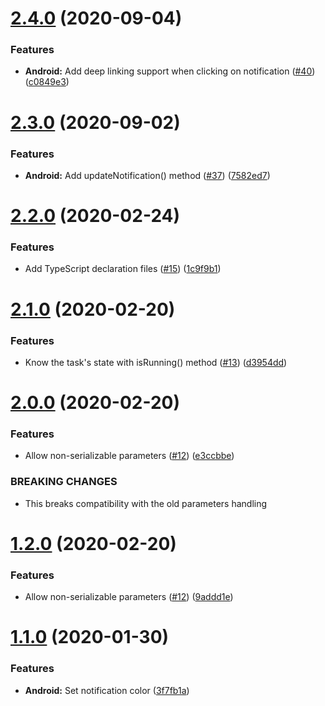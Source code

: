 # [2.4.0](https://github.com/Rapsssito/react-native-background-actions/compare/v2.3.0...v2.4.0) (2020-09-04)


### Features

* **Android:** Add deep linking support when clicking on notification ([#40](https://github.com/Rapsssito/react-native-background-actions/issues/40)) ([c0849e3](https://github.com/Rapsssito/react-native-background-actions/commit/c0849e3ec31c0f6c8ceb43df7730ed84e2b4c17d))

# [2.3.0](https://github.com/Rapsssito/react-native-background-actions/compare/v2.2.0...v2.3.0) (2020-09-02)


### Features

* **Android:** Add updateNotification() method ([#37](https://github.com/Rapsssito/react-native-background-actions/issues/37)) ([7582ed7](https://github.com/Rapsssito/react-native-background-actions/commit/7582ed7141c9d65b08038cbe5f7946413027b8b9))

# [2.2.0](https://github.com/Rapsssito/react-native-background-actions/compare/v2.1.0...v2.2.0) (2020-02-24)


### Features

* Add TypeScript declaration files ([#15](https://github.com/Rapsssito/react-native-background-actions/issues/15)) ([1c9f9b1](https://github.com/Rapsssito/react-native-background-actions/commit/1c9f9b133e80a741a13c6c2d1bbc524907a6ee72))

# [2.1.0](https://github.com/Rapsssito/react-native-background-actions/compare/v2.0.0...v2.1.0) (2020-02-20)


### Features

* Know the task's state with isRunning() method ([#13](https://github.com/Rapsssito/react-native-background-actions/issues/13)) ([d3954dd](https://github.com/Rapsssito/react-native-background-actions/commit/d3954dd3504973b19ed386d10ca2a31174375b20))

# [2.0.0](https://github.com/Rapsssito/react-native-background-actions/compare/v1.1.0...v2.0.0) (2020-02-20)


### Features

* Allow non-serializable parameters ([#12](https://github.com/Rapsssito/react-native-background-actions/issues/12)) ([e3ccbbe](https://github.com/Rapsssito/react-native-background-actions/commit/e3ccbbe7e3f3be819ff0952271e95f3cf4e1dff7))


### BREAKING CHANGES

* This breaks compatibility with the old parameters handling

# [1.2.0](https://github.com/Rapsssito/react-native-background-actions/compare/v1.1.0...v1.2.0) (2020-02-20)


### Features

* Allow non-serializable parameters ([#12](https://github.com/Rapsssito/react-native-background-actions/issues/12)) ([9addd1e](https://github.com/Rapsssito/react-native-background-actions/commit/9addd1e80be4f16ef7b7efc1ab9c4784fcec6ec8))

# [1.1.0](https://github.com/Rapsssito/react-native-background-actions/compare/v1.0.4...v1.1.0) (2020-01-30)


### Features

* **Android:** Set notification color ([3f7fb1a](https://github.com/Rapsssito/react-native-background-actions/commit/3f7fb1ae994de0070ca4c3fd81a9783133c1e840))
